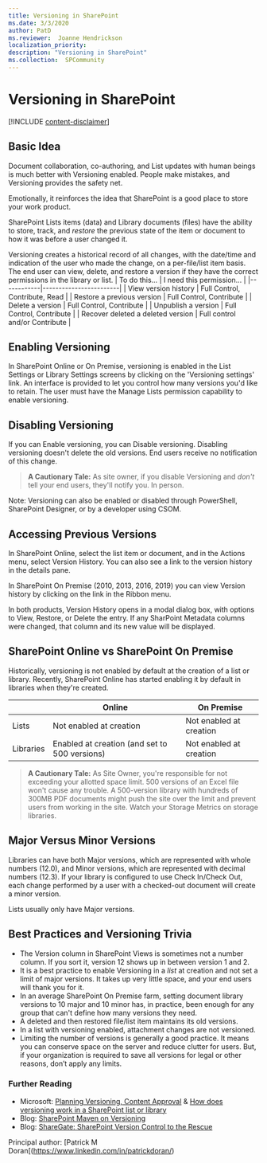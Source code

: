 ```yaml
---
title: Versioning in SharePoint
ms.date: 3/3/2020
author: PatD
ms.reviewer:  Joanne Hendrickson
localization_priority: 
description: "Versioning in SharePoint"
ms.collection:  SPCommunity
---
```

# Versioning in SharePoint

[!INCLUDE [content-disclaimer](includes/content-disclaimer.md)]

## Basic Idea

Document collaboration, co-authoring, and List updates with human beings is much better with Versioning enabled. People make mistakes, and Versioning provides the safety net.

Emotionally, it reinforces the idea that SharePoint is a good place to store your work product.

SharePoint Lists items (data) and Library documents (files) have the ability to store, track, and *restore* the previous state of the item or document to how it was before a user changed it.

Versioning creates a historical record of all changes, with the date/time and indication of the user who made the change, on a per-file/list item basis. The end user can view, delete, and restore a version if they have the correct permissions in the library or list.
| To do this… | I need this permission… |
|------------|------------------------|
| View version history | Full Control, Contribute, Read |
| Restore a previous version | Full Control, Contribute |
| Delete a version | Full Control, Contribute |
| Unpublish a version | Full Control, Contribute |
| Recover deleted a deleted version | Full control and/or Contribute |

## Enabling Versioning

In SharePoint Online or On Premise, versioning is enabled in the List Settings or Library Settings screens by clicking on the 'Versioning settings' link.  An interface is provided to let you control how many versions you'd like to retain. The user must have the Manage Lists permission capability to enable versioning.
 

## Disabling Versioning

If you can Enable versioning, you can Disable versioning. Disabling versioning doesn't delete the old versions. End users receive no notification of this change.

> **A Cautionary Tale:**
> As site owner, if you disable Versioning and *don't* tell your end users, they'll notify you. In person.

Note: Versioning can also be enabled or disabled through PowerShell, SharePoint Designer, or by a developer using CSOM.

## Accessing Previous Versions

In SharePoint Online, select the list item or document, and in the Actions menu, select Version History.  You can also see a link to the version history in the details pane.

In SharePoint On Premise (2010, 2013, 2016, 2019) you can view Version history by clicking on the link in the Ribbon menu.

In both products, Version History opens in a modal dialog box, with options to View, Restore, or Delete the entry. If any SharPoint Metadata columns were changed, that column and its new value will be displayed.

## SharePoint Online vs SharePoint On Premise

Historically, versioning is not enabled by default at the creation of a list or library.  Recently, SharePoint Online has started enabling it by default in libraries when they're created.

|            | Online                 | On Premise             |
| ----------| ---------------------- | ---------------------- |
| Lists     | Not enabled at creation | Not enabled at creation |
| Libraries  | Enabled at creation (and set to 500 versions)   | Not enabled at creation |

> **A Cautionary Tale:**
> As Site Owner, you're responsible for not exceeding your allotted space limit. 500 versions of an Excel file won't cause any trouble.  A 500-version library with hundreds of  300MB PDF documents might push the site over the limit and prevent users from working in the site.  Watch your Storage Metrics on storage libraries.

## Major Versus Minor Versions

Libraries can have both Major versions, which are represented with whole numbers (12.0), and Minor versions, which are represented with decimal numbers (12.3). If your library is configured to use Check In/Check Out, each change performed by a user with a checked-out document will create a minor version.

Lists usually only have Major versions.

## Best Practices and Versioning Trivia

* The Version column in SharePoint Views is sometimes not a number column. If you sort it, version 12 shows up in between version 1 and 2.
* It is a best practice to enable Versioning in a *list* at creation and not set a limit of major versions. It takes up very little space, and your end users will thank you for it.
* In an average SharePoint On Premise farm, setting document library versions to 10 major and 10 minor has, in practice, been enough for any group that can't define how many versions they need.
* A deleted and then restored file/list item maintains its old versions.
* In a list with versioning enabled, attachment changes are not versioned.
* Limiting the number of versions is generally a good practice. It means you can conserve space on the server and reduce clutter for users. But, if your organization is required to save all versions for legal or other reasons, don’t apply any limits.

### Further Reading

* Microsoft: [Planning Versioning, Content Approval](https://docs.microsoft.com/sharepoint/governance/versioning-content-approval-and-check-out-planning) & [How does versioning work in a SharePoint list or library](https://support.office.com/article/how-does-versioning-work-in-a-sharepoint-list-or-library-0f6cd105-974f-44a4-aadb-43ac5bdfd247)
* Blog: [SharePoint Maven on Versioning](https://sharepointmaven.com/5-ways-users-can-benefit-versioning-sharepoint/)
* Blog: [ShareGate: SharePoint Version Control to the Rescue](https://sharegate.com/blog/sharepoint-version-control)


Principal author: [Patrick M Doran[(https://www.linkedin.com/in/patrickdoran/)

